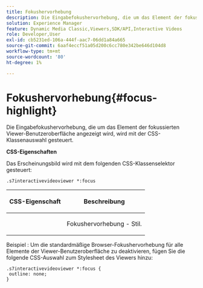 ```yaml
---
title: Fokushervorhebung
description: Die Eingabefokushervorhebung, die um das Element der fokussierten Viewer-Benutzeroberfläche angezeigt wird, wird mit der CSS-Klassenauswahl gesteuert.
solution: Experience Manager
feature: Dynamic Media Classic,Viewers,SDK/API,Interactive Videos
role: Developer,User
exl-id: cb5231ed-106a-444f-aac7-06dd1a84a665
source-git-commit: 6aaf4eccf51a05d200c6cc780e342be646d104d8
workflow-type: tm+mt
source-wordcount: '80'
ht-degree: 1%

---
```


# Fokushervorhebung{#focus-highlight}

Die Eingabefokushervorhebung, die um das Element der fokussierten Viewer-Benutzeroberfläche angezeigt wird, wird mit der CSS-Klassenauswahl gesteuert.

<!--<a id="section_061E550C1C1D4DB2BD663A898895B38C"></a>-->

**CSS-Eigenschaften**

Das Erscheinungsbild wird mit dem folgenden CSS-Klassenselektor gesteuert:

```
.s7interactivevideoviewer *:focus
```

<table id="table_94EE3F5BBE4547C0B4943471CEE7EDE4"> 
 <thead> 
  <tr> 
   <th colname="col1" class="entry"> <p> CSS-Eigenschaft </p> </th> 
   <th colname="col2" class="entry"> <p>Beschreibung </p> </th> 
  </tr> 
 </thead>
 <tbody> 
  <tr> 
   <td colname="col1"> <p> <span class="codeph"> </span> </p> </td> 
   <td colname="col2"> <p>Fokushervorhebung - Stil. </p> </td> 
  </tr> 
 </tbody> 
</table>

Beispiel : Um die standardmäßige Browser-Fokushervorhebung für alle Elemente der Viewer-Benutzeroberfläche zu deaktivieren, fügen Sie die folgende CSS-Auswahl zum Stylesheet des Viewers hinzu:

```
.s7interactivevideoviewer *:focus { 
 outline: none; 
}
```

